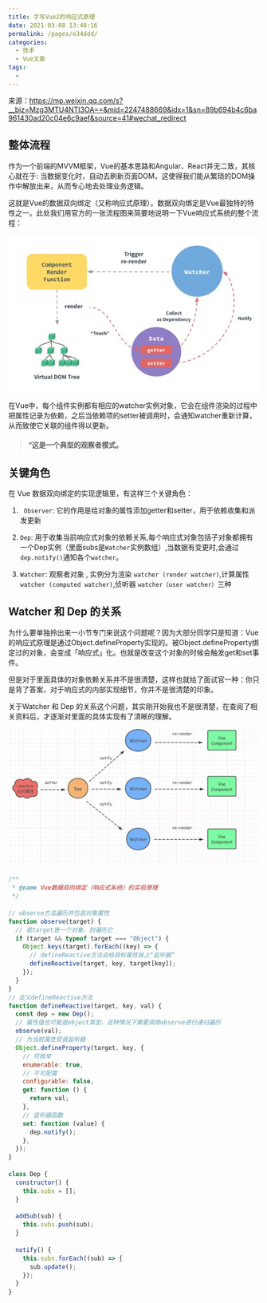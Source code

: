 ```yaml
---
title: 手写Vue2的响应式原理
date: 2021-03-08 13:48:16
permalink: /pages/e34ddd/
categories:
  - 技术
  - Vue文章
tags:
  - 
---
```

来源：<https://mp.weixin.qq.com/s?__biz=Mzg3MTU4NTI3OA==&mid=2247488669&idx=1&sn=89b694b4c6ba961430ad20c04e6c9aef&source=41#wechat_redirect>

## 整体流程

作为一个前端的MVVM框架，Vue的基本思路和Angular、React并无二致，其核心就在于: 当数据变化时，自动去刷新页面DOM，这使得我们能从繁琐的DOM操作中解放出来，从而专心地去处理业务逻辑。

这就是Vue的数据双向绑定（又称响应式原理）。数据双向绑定是Vue最独特的特性之一。此处我们用官方的一张流程图来简要地说明一下Vue响应式系统的整个流程：

![](https://raw.githubusercontent.com/21haoxingxiu/picture/master/blog/20210308134932.png)

在Vue中，每个组件实例都有相应的watcher实例对象，它会在组件渲染的过程中把属性记录为依赖，之后当依赖项的setter被调用时，会通知watcher重新计算，从而致使它关联的组件得以更新。

> #### “这是一个典型的观察者模式。

## 关键角色

在 Vue 数据双向绑定的实现逻辑里，有这样三个关键角色：

1. `` Observer``: 它的作用是给对象的属性添加getter和setter，用于依赖收集和派发更新

1. ``Dep``: 用于收集当前响应式对象的依赖关系,每个响应式对象包括子对象都拥有一个Dep实例（里面subs是``Watcher``实例数组）,当数据有变更时,会通过``dep.notify()``通知各个``watcher``。

1. ``Watcher``: 观察者对象 , 实例分为渲染 ``watcher (render watcher)``,计算属性 ``watcher (computed watcher)``,侦听器 ``watcher（user watcher）``三种


## Watcher 和 Dep 的关系

为什么要单独拎出来一小节专门来说这个问题呢？因为大部分同学只是知道：Vue的响应式原理是通过Object.defineProperty实现的。被Object.defineProperty绑定过的对象，会变成「响应式」化。也就是改变这个对象的时候会触发get和set事件。

但是对于里面具体的对象依赖关系并不是很清楚，这样也就给了面试官一种：你只是背了答案，对于响应式的内部实现细节，你并不是很清楚的印象。

关于Watcher 和 Dep 的关系这个问题，其实刚开始我也不是很清楚，在查阅了相关资料后，才逐渐对里面的具体实现有了清晰的理解。

![](https://raw.githubusercontent.com/21haoxingxiu/picture/master/blog/20210308135349.png)

```js
/**
 * @name Vue数据双向绑定（响应式系统）的实现原理
 */

// observe方法遍历并包装对象属性
function observe(target) {
  // 若target是一个对象，则遍历它
  if (target && typeof target === "Object") {
    Object.keys(target).forEach((key) => {
      // defineReactive方法会给目标属性装上“监听器”
      defineReactive(target, key, target[key]);
    });
  }
}
// 定义defineReactive方法
function defineReactive(target, key, val) {
  const dep = new Dep();
  // 属性值也可能是object类型，这种情况下需要调用observe进行递归遍历
  observe(val);
  // 为当前属性安装监听器
  Object.defineProperty(target, key, {
    // 可枚举
    enumerable: true,
    // 不可配置
    configurable: false,
    get: function () {
      return val;
    },
    // 监听器函数
    set: function (value) {
      dep.notify();
    },
  });
}

class Dep {
  constructor() {
    this.subs = [];
  }

  addSub(sub) {
    this.subs.push(sub);
  }

  notify() {
    this.subs.forEach((sub) => {
      sub.update();
    });
  }
}
```